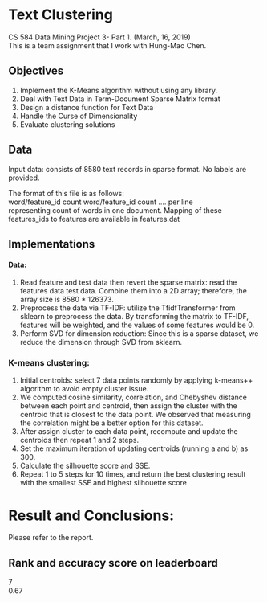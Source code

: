 # Text Clustering

CS 584 Data Mining Project 3- Part 1. (March, 16, 2019)<br>
This is a team assignment that I work with Hung-Mao Chen.<br>

## Objectives
1. Implement the K-Means algorithm without using any library.
2. Deal with Text Data in Term-Document Sparse Matrix format
3. Design a distance function for Text Data
4. Handle the Curse of Dimensionality
5. Evaluate clustering solutions

## Data
Input data: consists of 8580 text records in sparse format. No labels are provided.

The format of this file is as follows:<br>
word/feature_id count word/feature_id count .... per line<br>
representing count of words in one document. Mapping of these features_ids to features are available in features.dat

## Implementations
#### Data:
1. Read feature and test data then revert the sparse matrix: read the features data test data. Combine them into a 2D array; therefore, the array size is 8580 * 126373.
2. Preprocess the data via TF-IDF: utilize the TfidfTransformer from sklearn to preprocess the data. By transforming the matrix to TF-IDF, features will be weighted, and the values of some features would be 0.
3. Perform SVD for dimension reduction: Since this is a sparse dataset, we reduce the dimension through SVD from sklearn.

### K-means clustering:
1. Initial centroids: select 7 data points randomly by applying k-means++ algorithm to avoid empty cluster issue.
2. We computed cosine similarity, correlation, and Chebyshev distance between each point and centroid, then assign the cluster with the centroid that is closest to the data point. We observed that measuring the correlation might be a better option for this dataset.
3. After assign cluster to each data point, recompute and update the centroids then repeat 1 and 2 steps.
4. Set the maximum iteration of updating centroids (running a and b) as 300.
5. Calculate the silhouette score and SSE.
6. Repeat 1 to 5 steps for 10 times, and return the best clustering result with the smallest SSE and highest silhouette score


# Result and Conclusions:
Please refer to the report.

## Rank and accuracy score on leaderboard
7<br>
0.67
